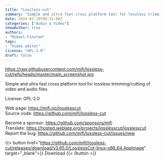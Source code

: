 ```yaml
---
title: "Lossless-cut"
summary: "Simple and ultra fast cross platform tool for lossless trimming/cutting of video and audio files."
date: 2024-03-19T08:32:00Z
categories: ["Audio & Video"]
showAuthor: true
authors:
- "Mikael Finstad"
tags: 
- "Video editor"
license: "GPL-2.0"
draft: false
---
```


https://raw.githubusercontent.com/mifi/lossless-cut/refs/heads/master/main_screenshot.jpg

Simple and ultra fast cross platform tool for lossless trimming/cutting of video and audio files.

License: GPL-2.0

Web page: <https://mifi.no/losslesscut>  
Source code: <https://github.com/mifi/lossless-cut>

Become a sponsor: <https://github.com/sponsors/mifi>  
Translate: <https://hosted.weblate.org/projects/losslesscut/losslesscut>  
Report the bug: <https://github.com/mifi/lossless-cut/issues/new>  

{{< button href="https://github.com/mifi/lossless-cut/releases/download/v3.65.0/LosslessCut-linux-x86_64.AppImage" target="_blank">}}
Download
{{< /button >}}